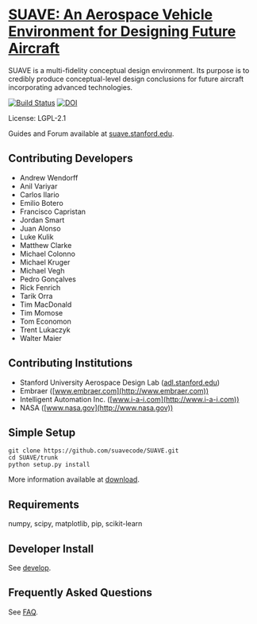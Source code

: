 
[SUAVE: An Aerospace Vehicle Environment for Designing Future Aircraft](http://suave.stanford.edu)
=======


SUAVE is a multi-fidelity conceptual design environment.
Its purpose is to credibly produce conceptual-level design conclusions
for future aircraft incorporating advanced technologies.

[![Build Status](https://travis-ci.org/suavecode/SUAVE.svg?branch=master)](https://travis-ci.org/suavecode/SUAVE)
[![DOI](https://zenodo.org/badge/DOI/10.5281/zenodo.842938.svg)](https://doi.org/10.5281/zenodo.842938)

License: LGPL-2.1

Guides and Forum available at [suave.stanford.edu](http://suave.stanford.edu).


Contributing Developers
-----------------------
* Andrew Wendorff
* Anil Variyar
* Carlos Ilario
* Emilio Botero
* Francisco Capristan
* Jordan Smart
* Juan Alonso
* Luke Kulik
* Matthew Clarke
* Michael Colonno
* Michael Kruger
* Michael Vegh
* Pedro Gonçalves
* Rick Fenrich
* Tarik Orra
* Tim MacDonald
* Tim Momose
* Tom Economon
* Trent Lukaczyk
* Walter Maier

Contributing Institutions
-------------------------
* Stanford University Aerospace Design Lab ([adl.stanford.edu](http://adl.stanford.edu))
* Embraer ([www.embraer.com](http://www.embraer.com))
* Intelligent Automation Inc.  ([www.i-a-i.com](http://www.i-a-i.com))
* NASA ([www.nasa.gov](http://www.nasa.gov))

Simple Setup
------------

```
git clone https://github.com/suavecode/SUAVE.git
cd SUAVE/trunk
python setup.py install
```

More information available at [download](http://suave.stanford.edu/download/).


Requirements
------------

numpy, scipy, matplotlib, pip, scikit-learn


Developer Install
-----------------

See [develop](http://suave.stanford.edu/develop/).

Frequently Asked Questions
-----------------

See [FAQ](http://suave.stanford.edu/faq.html).

